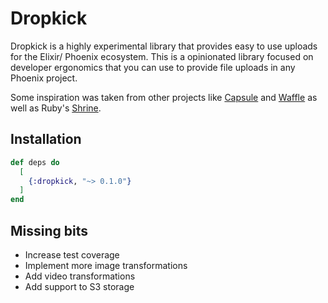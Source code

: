 # Dropkick

Dropkick is a highly experimental library that provides easy to use uploads for the Elixir/ Phoenix ecosystem.
This is a opinionated library focused on developer ergonomics that you can use to provide file uploads in any Phoenix project.

Some inspiration was taken from other projects like [Capsule](https://github.com/elixir-capsule/capsule) and [Waffle](https://github.com/elixir-waffle/waffle) as well as Ruby's [Shrine](https://shrinerb.com/). 

## Installation

```elixir
def deps do
  [
    {:dropkick, "~> 0.1.0"}
  ]
end
```

## Missing bits

- Increase test coverage
- Implement more image transformations
- Add video transformations
- Add support to S3 storage